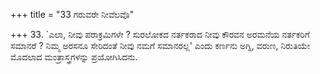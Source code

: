 +++
title = "33 ಗರುವರೇ ನೀವೆಲವೊ"

+++
33. `ಎಲಾ, ನೀವು ಪರಾಕ್ರಮಿಗಳೇ ? ಸುರಲೋಕದ ನರ್ತಕರಾದ ನೀವು ಕೌರವನ ಅರಮನೆಯ ನರ್ತಕರಿಗೆ ಸಮಾನರೆ ? ನಿಮ್ಮ ಅರಸನೂ ಸೇರಿದಂತೆ  ನೀವು ನಮಗೆ ಸಮಾನರಲ್ಲ' ಎಂದು ಕರ್ಣನು ಅಗ್ನಿ, ವರುಣ, ನಿರುತಿಯೇ ಮೊದಲಾದ ಮಂತ್ರಾಸ್ತ್ರಗಳನ್ನು ಪ್ರಯೋಗಿಸಿದನು.